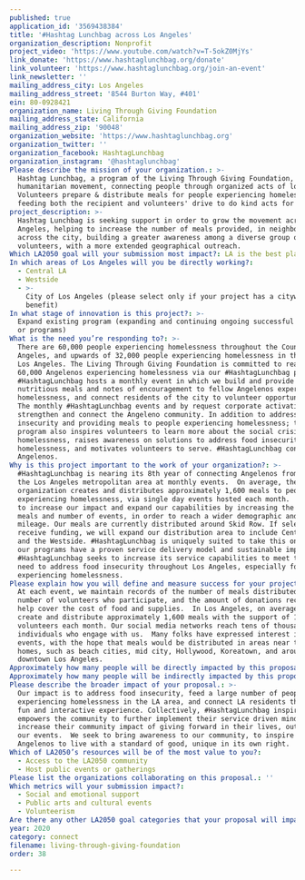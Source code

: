 ```yaml
---
published: true
application_id: '3569438384'
title: '#Hashtag Lunchbag across Los Angeles'
organization_description: Nonprofit
project_video: 'https://www.youtube.com/watch?v=T-5okZ0MjYs'
link_donate: 'https://www.hashtaglunchbag.org/donate'
link_volunteer: 'https://www.hashtaglunchbag.org/join-an-event'
link_newsletter: ''
mailing_address_city: Los Angeles
mailing_address_street: '8544 Burton Way, #401'
ein: 80-0928421
organization_name: Living Through Giving Foundation
mailing_address_state: California
mailing_address_zip: '90048'
organization_website: 'https://www.hashtaglunchbag.org'
organization_twitter: ''
organization_facebook: HashtagLunchbag
organization_instagram: '@hashtaglunchbag'
Please describe the mission of your organization.: >-
  Hashtag Lunchbag, a program of the Living Through Giving Foundation, is a
  humanitarian movement, connecting people through organized acts of love. 
  Volunteers prepare & distribute meals for people experiencing homelessness,
  feeding both the recipient and volunteers' drive to do kind acts for others.
project_description: >-
  Hashtag Lunchbag is seeking support in order to grow the movement across Los
  Angeles, helping to increase the number of meals provided, in neighborhoods
  across the city, building a greater awareness among a diverse group of
  volunteers, with a more extended geographical outreach.
Which LA2050 goal will your submission most impact?: LA is the best place to CONNECT
In which areas of Los Angeles will you be directly working?:
  - Central LA
  - Westside
  - >-
    City of Los Angeles (please select only if your project has a citywide
    benefit)
In what stage of innovation is this project?: >-
  Expand existing program (expanding and continuing ongoing successful projects
  or programs)
What is the need you’re responding to?: >-
  There are 60,000 people experiencing homelessness throughout the County of Los
  Angeles, and upwards of 32,000 people experiencing homelessness in the City of
  Los Angeles. The Living Through Giving Foundation is committed to reaching all
  60,000 Angelenos experiencing homelessness via our #HashtagLunchbag program. 
  #HashtagLunchbag hosts a monthly event in which we build and provide
  nutritious meals and notes of encouragement to fellow Angelenos experiencing
  homelessness, and connect residents of the city to volunteer opportunities.
  The monthly #HashtagLunchbag events and by request corporate activations
  strengthen and connect the Angeleno community. In addition to addressing food
  insecurity and providing meals to people experiencing homelessness; the
  program also inspires volunteers to learn more about the social crisis of
  homelessness, raises awareness on solutions to address food insecurity and
  homelessness, and motivates volunteers to serve. #HashtagLunchbag connects all
  Angelenos.
Why is this project important to the work of your organization?: >-
  #HashtagLunchbag is nearing its 8th year of connecting Angelenos from across
  the Los Angeles metropolitan area at monthly events.  On average, the
  organization creates and distributes approximately 1,600 meals to people
  experiencing homelessness, via single day events hosted each month.  We seek
  to increase our impact and expand our capabilities by increasing the number of
  meals and number of events, in order to reach a wider demographic and square
  mileage. Our meals are currently distributed around Skid Row. If selected to
  receive funding, we will expand our distribution area to include Central LA
  and the Westside. #HashtagLunchbag is uniquely suited to take this on because
  our programs have a proven service delivery model and sustainable impact.
  #HashtagLunchbag seeks to increase its service capabilities to meet the rising
  need to address food insecurity throughout Los Angeles, especially for people
  experiencing homelessness.
Please explain how you will define and measure success for your project.: >-
  At each event, we maintain records of the number of meals distributed, the
  number of volunteers who participate, and the amount of donations received to
  help cover the cost of food and supplies.  In Los Angeles, on average, we
  create and distribute approximately 1,600 meals with the support of 150
  volunteers each month. Our social media networks reach tens of thousands of
  individuals who engage with us.  Many folks have expressed interest in joining
  events, with the hope that meals would be distributed in areas near their own
  homes, such as beach cities, mid city, Hollywood, Koreatown, and around
  downtown Los Angeles.
Approximately how many people will be directly impacted by this proposal?: '50000'
Approximately how many people will be indirectly impacted by this proposal?: '4500'
Please describe the broader impact of your proposal.: >-
  Our impact is to address food insecurity, feed a large number of people
  experiencing homelessness in the LA area, and connect LA residents through a
  fun and interactive experience. Collectively, #HashtagLunchbag inspires and
  empowers the community to further implement their service driven mindset and
  increase their community impact of giving forward in their lives, outside of
  our events.  We seek to bring awareness to our community, to inspire fellow
  Angelenos to live with a standard of good, unique in its own right. 
Which of LA2050’s resources will be of the most value to you?:
  - Access to the LA2050 community
  - Host public events or gatherings
Please list the organizations collaborating on this proposal.: ''
Which metrics will your submission impact?:
  - Social and emotional support
  - Public arts and cultural events
  - Volunteerism
Are there any other LA2050 goal categories that your proposal will impact?: []
year: 2020
category: connect
filename: living-through-giving-foundation
order: 38

---
```

